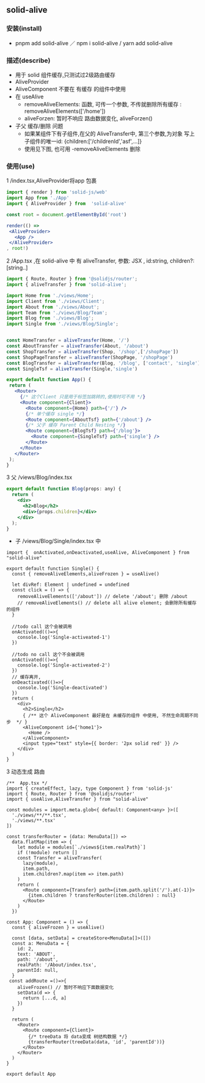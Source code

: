 ## solid-alive

### 安装(install)
 - pnpm add solid-alive ／ npm i solid-alive / yarn add solid-alive
### 描述(describe)
- 用于 solid 组件缓存,只测试过2级路由缓存
- AliveProvider 
- AliveComponent 不要在 有缓存 的组件中使用
- 在 useAlive 
  - removeAliveElements: 函数, 可传一个参数, 不传就删除所有缓存 :
    removeAliveElements(['/home'])
  - aliveForzen: 暂时不响应 路由数据变化, aliveForzen()
- 子父 缓存/删除 问题
  -  如果某组件下有子组件,在父的 AliveTransfer中, 
    第三个参数,为对象 写上子组件的唯一id: {children:['/childrenId','asf',...]}
  -  使用见下图, 也可用     -removeAliveElements 删除



###  使用(use)
 1 /index.tsx,AliveProvider将app 包裹
 ```jsx
import { render } from 'solid-js/web'
import App from './App'
import { AliveProvider } from  'solid-alive'

const root = document.getElementById('root')

render(() => 
  <AliveProvider>
    <App />
  </AliveProvider>
, root!)
 ```

2 /App.tsx ,在 solid-alive 中 有 aliveTransfer, 参数: JSX , id:string, children?:[string..]
 ```jsx
 import { Route, Router } from '@solidjs/router';
import { aliveTransfer } from 'solid-alive';

import Home from './views/Home';
import Client from './views/Client';
import About from './views/About';
import Team from './views/Blog/Team';
import Blog from './views/Blog';
import Single from './views/Blog/Single';


const HomeTransfer = aliveTransfer(Home, '/')
const AboutTransfer = aliveTransfer(About, '/about')
const ShopTransfer = aliveTransfer(Shop, '/shop',['/shopPage'])
const ShopPageTransfer = aliveTransfer(ShopPage, '/shopPage')
const BlogTransfer = aliveTransfer(Blog, '/blog', ['contact', 'single'])
const SingleTsf = aliveTransfer(Single,'single')

export default function App() {
  return (
    <Router>
      {/* 这个Client 只是用于标签加跳转的,使用时可不用 */}
      <Route component={Client}>
        <Route component={Home} path={'/'} />
        {/* 单个缓存 single */}
        <Route component={AboutTsf} path={'/about'} />
        {/* 父子 缓存 Parent Child Nesting */}
        <Route component={BlogTsf} path={'/blog'}>
          <Route component={SingleTsf} path={'single'} />
        </Route>
      </Route>
    </Router>
  );
}
 ```
3 父 /views/Blog/index.tsx 
```jsx
export default function Blog(props: any) {
  return (
    <div>
      <h2>Blog</h2>
      <div>{props.children}</div>
    </div>
  );
}
```

-  子  /views/Blog/Single/index.tsx 中
```tsx
import {  onActivated,onDeactivated,useAlive, AliveComponent } from "solid-alive"

export default function Single() {
  const { removeAliveElements,aliveFrozen } = useAlive()

  let divRef: Element | undefined = undefined
  const click = () => {
    removeAliveElements(['/about']) // delete '/about'; 删除 /about
    // removeAliveElements() // delete all alive element; 会删除所有缓存的组件
  }

  //todo call 这个会被调用
  onActivated(()=>{
    console.log('Single-activeated-1') 
  })
 
  //todo no call 这个不会被调用
  onActivated(()=>{
    console.log('Single-activeated-2')
  })
  // 缓存离开,
  onDeactivated(()=>{
    console.log('Single-deactivated')
  })
  return (
    <div>
      <h2>Single</h2>
      { /** 这个 AliveComponent 最好是在 未缓存的组件 中使用, 不然生命周期不同步  */ }
      <AliveComponent id={'home1'}>
        <Home />
      </AliveComponent>
      <input type="text" style={{ border: '2px solid red' }} />
    </div>
  )
}
```

3 动态生成 路由
```tsx
/**  App.tsx */
import { createEffect, lazy, type Component } from 'solid-js'
import { Route, Router } from '@solidjs/router'
import { useAlive,AliveTransfer } from "solid-alive"

const modules = import.meta.glob<{ default: Component<any> }>([
  './views/**/**.tsx',
  './views/**.tsx'
])

const transferRouter = (data: MenuData[]) =>
  data.flatMap(item => {
    let module = modules[`./views${item.realPath}`]
    if (!module) return []
    const Transfer = aliveTransfer(
      lazy(module),
      item.path,
      item.children?.map(item => item.path)
    )
    return (
      <Route component={Transfer} path={item.path.split('/').at(-1)}>
        {item.children ? transferRouter(item.children) : null}
      </Route>
    )
  })

const App: Component = () => {
  const { aliveFrozen } = useAlive()

  const [data, setData] = createStore<MenuData[]>([])
  const a: MenuData = {
    id: 2,
    text: 'ABOUT',
    path: '/about',
    realPath: '/About/index.tsx',
    parentId: null,
  }
 const addRoute =()=>{
    aliveFrozen() // 暂时不响应下面数据变化
    setData(d => {
      return [...d, a]
    })
  }

  return (
    <Router>
      <Route component={Client}>
        {/* treeData 将 data变成 树结构数据 */}
        {transferRouter(treeData(data, 'id', 'parentId'))}
      </Route>
    </Router>
  )
}

export default App
```